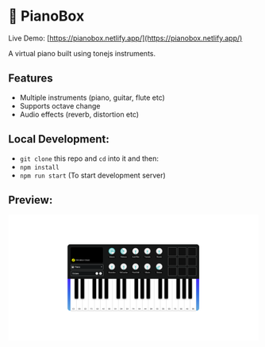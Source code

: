 # 🎹 PianoBox

Live Demo: [https://pianobox.netlify.app/](https://pianobox.netlify.app/)

A virtual piano built using tonejs instruments.

## Features

- Multiple instruments (piano, guitar, flute etc)
- Supports octave change
- Audio effects (reverb, distortion etc)

## Local Development:

- `git clone` this repo and `cd` into it and then:
- `npm install`
- `npm run start` (To start development server)

## Preview:

![pianobox-ui](https://raw.githubusercontent.com/arslanastral/pianobox/main/Pianobox-Preview.png)
